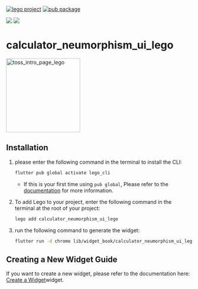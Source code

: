 [![lego project](https://img.shields.io/badge/powered%20by-lego-blue?logo=github)](https://github.com/melodysdreamj/lego)
[![pub package](https://img.shields.io/pub/v/calculator_neumorphism_ui_lego.svg)](https://pub.dartlang.org/packages/calculator_neumorphism_ui_lego)

[![](https://img.shields.io/badge/DISCORD-JOIN%20SERVER-5663F7?style=for-the-badge&logo=discord&logoColor=white)](https://discord.gg/zXXHvAXCug)
[![](https://img.shields.io/badge/KakaoTalk-Join%20Room-FEE500?style=for-the-badge&logo=kakao)](https://open.kakao.com/o/gEwrffbg)
# calculator_neumorphism_ui_lego
<img src="https://github.com/user-attachments/assets/df40dc25-8637-4a95-99d8-b0a5a7629c0f" width="200" alt="toss_intro_page_lego">

## Installation
1. please enter the following command in the terminal to install the CLI:
    ```bash
    flutter pub global activate lego_cli
    ```
    * If this is your first time using `pub global`, Please refer to the [documentation](https://dart.dev/tools/pub/cmd/pub-global) for more information.


2. To add Lego to your project, enter the following command in the terminal at the root of your project:
   ```bash
   lego add calculator_neumorphism_ui_lego
   ```
3. run the following command to generate the widget:
    ```bash
    flutter run -d chrome lib/widget_book/calculator_neumorphism_ui_lego/_/_.dart
    ```

## Creating a New Widget Guide
If you want to create a new widget, please refer to the documentation here: [Create a Widget](https://doc.junestory.com/widgetbook/create-widget)widget.